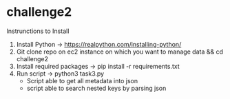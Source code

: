 # challenge2
Instrunctions to Install

1. Install Python  -> https://realpython.com/installing-python/
2. Git clone repo on ec2 instance on which you want to manage data && cd challenge2
3. Install required packages -> pip install -r requirements.txt
4. Run script -> python3 task3.py
    - Script able to get all metadata into json
    - script able to search nested keys by parsing json
    
    
    
    
